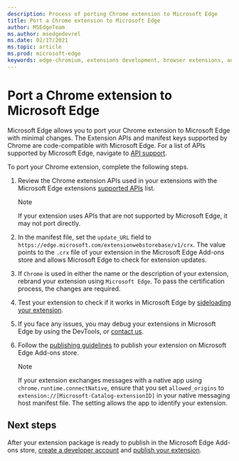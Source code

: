 ```yaml
---
description: Process of porting Chrome extension to Microsoft Edge
title: Port a Chrome extension to Microsoft Edge
author: MSEdgeTeam
ms.author: msedgedevrel
ms.date: 02/17/2021
ms.topic: article
ms.prod: microsoft-edge
keywords: edge-chromium, extensions development, browser extensions, addons, partner center, developer
---
```

# Port a Chrome extension to Microsoft Edge

Microsoft Edge allows you to port your Chrome extension to Microsoft Edge with minimal changes.  The Extension APIs and manifest keys supported by Chrome are code-compatible with Microsoft Edge.  For a list of APIs supported by Microsoft Edge, navigate to [API support][ExtensionApiSupport].  

To port your Chrome extension, complete the following steps.  

1.  Review the Chrome extension APIs used in your extensions with the Microsoft Edge extensions [supported APIs][ExtensionApiSupport] list.  
    
    > [!NOTE]
    > If your extension uses APIs that are not supported by Microsoft Edge, it may not port directly.  
    
1.  In the manifest file, set the `update_URL` field to `https://edge.microsoft.com/extensionwebstorebase/v1/crx`.  The value points to the `.crx` file of your extension in the Microsoft Edge Add-ons store and allows Microsoft Edge to check for extension updates.  
1.  If `Chrome` is used in either the name or the description of your extension, rebrand your extension using `Microsoft Edge`.  To pass the certification process, the changes are required.  
1.  Test your extension to check if it works in Microsoft Edge by [sideloading your extension][ExtensionsGettingStartedExtensionSideloading].  
1.  If you face any issues, you may debug your extensions in Microsoft Edge by using the DevTools, or [contact us][mailtoExtensionMicrosoft].  
1.  Follow the [publishing guidelines][ExtensionsPublishPublishExtension] to publish your extension on Microsoft Edge Add-ons store.  
    
    > [!NOTE]
    > If your extension exchanges messages with a native app using `chrome.runtime.connectNative`, ensure that you set `allowed_origins` to `extension://[Microsoft-Catalog-extensionID]` in your native messaging host manifest file.  The setting allows the app to identify your extension.  
    
## Next steps  

After your extension package is ready to publish in the Microsoft Edge Add-ons store, [create a developer account][ExtensionsPublishCreateDevAccount] and [publish your extension][ExtensionsPublishPublishExtension].  

<!-- links -->  

[ExtensionApiSupport]: ./api-support.md "API support | Microsoft Docs"  
[ExtensionsGettingStartedExtensionSideloading]: ../getting-started/extension-sideloading.md "Sideload your extension | Microsoft Docs"  
[ExtensionsPublishCreateDevAccount]: ../publish/create-dev-account.md "Register as a Microsoft Edge extension developer | Microsoft Docs"  
[ExtensionsPublishPublishExtension]: ../publish/publish-extension.md "Publish your extension | Microsoft Docs"  

[ChromeDeveloperWebStorePayments]: https://developer.chrome.com/webstore/one_time_payments "One-Time Payments | Chrome Developer"  

[mailtoExtensionMicrosoft]: mailto:ext_dev_support@microsoft.com "ext_dev_support@microsoft.com"  
